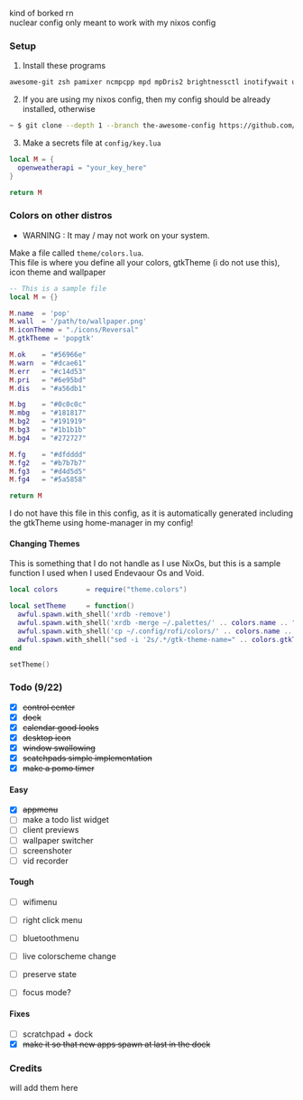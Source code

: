 kind of borked rn <br>
nuclear config only meant to work with my nixos config

### Setup

1. Install these programs
```txt
awesome-git zsh pamixer ncmpcpp mpd mpDris2 brightnessctl inotifywait uptime brillo networkmanager bluetoothctl picom
```

2. If you are using my nixos config, then my config should be already installed, otherwise
```bash
~ $ git clone --depth 1 --branch the-awesome-config https://github.com/chadcat5207/fuyu ~/.config/awesome
```

3. Make a secrets file at `config/key.lua`
```lua
local M = {
  openweatherapi = "your_key_here"
}

return M
```


### Colors on other distros

+ WARNING : It may / may not work on your system.

Make a file called `theme/colors.lua`. <br>
This file is where you define all your colors, gtkTheme (i do not use this), icon theme and wallpaper

```lua
-- This is a sample file
local M = {}

M.name  = 'pop'
M.wall  = '/path/to/wallpaper.png'
M.iconTheme = "./icons/Reversal"
M.gtkTheme = 'popgtk'

M.ok    = "#56966e"
M.warn  = "#dcae61"
M.err   = "#c14d53"
M.pri   = "#6e95bd"
M.dis   = "#a56db1"

M.bg    = "#0c0c0c"
M.mbg   = "#181817"
M.bg2   = "#191919"
M.bg3   = "#1b1b1b"
M.bg4   = "#272727"

M.fg    = "#dfdddd"
M.fg2   = "#b7b7b7"
M.fg3   = "#d4d5d5"
M.fg4   = "#5a5858"

return M
```

I do not have this file in this config, as it is automatically generated including the gtkTheme using home-manager in my config! <br>

#### Changing Themes
This is something that I do not handle as I use NixOs, but this is a sample function I used when I used Endevaour Os and Void.
```lua
local colors       = require("theme.colors")

local setTheme     = function()
  awful.spawn.with_shell('xrdb -remove')
  awful.spawn.with_shell('xrdb -merge ~/.palettes/' .. colors.name .. " && kill -USR1 $(pidof st)")
  awful.spawn.with_shell('cp ~/.config/rofi/colors/' .. colors.name .. '.rasi ~/.config/rofi/colors.rasi')
  awful.spawn.with_shell("sed -i '2s/.*/gtk-theme-name=" .. colors.gtkTheme .. "/g' ~/.config/gtk-3.0/settings.ini")
end

setTheme()
```

### Todo (9/22)
- [x] ~~control center~~
- [x] ~~dock~~
- [x] ~~calendar good looks~~
- [x] ~~desktop icon~~
- [x] ~~window swallowing~~
- [x] ~~scatchpads simple implementation~~
- [x] ~~make a pomo timer~~

#### Easy
- [x] ~~appmenu~~
- [ ] make a todo list widget
- [ ] client previews
- [ ] wallpaper switcher
- [ ] screenshoter
- [ ] vid recorder

#### Tough
- [ ] wifimenu
- [ ] right click menu
- [ ] bluetoothmenu
- [ ] live colorscheme change
- [ ] preserve state
- [ ] focus mode?


#### Fixes
- [ ] scratchpad + dock
- [x] ~~make it so that new apps spawn at last in the dock~~

### Credits
will add them here
